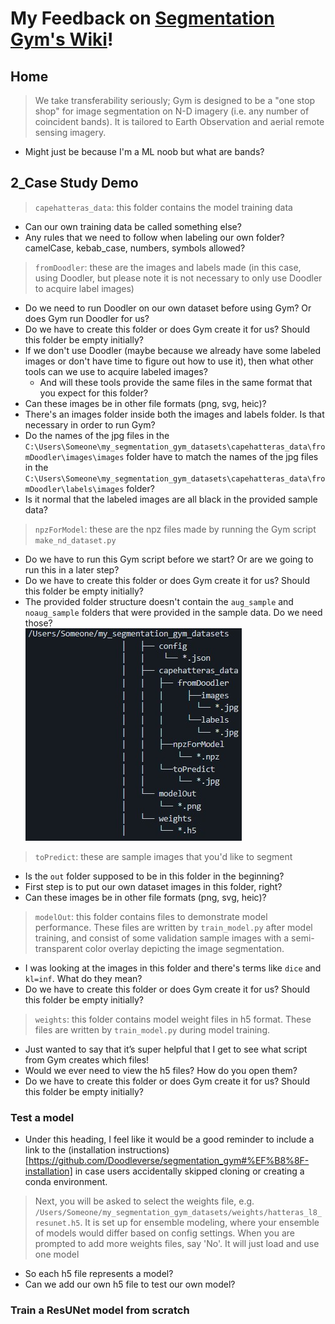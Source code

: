 # My Feedback on [Segmentation Gym's Wiki](https://github.com/Doodleverse/segmentation_gym/wiki)!

## Home
> We take transferability seriously; Gym is designed to be a "one stop shop" for image segmentation on N-D imagery (i.e. any number of coincident bands). It is tailored to Earth Observation and aerial remote sensing imagery.
- Might just be because I'm a ML noob but what are bands?

## 2_Case Study Demo
> `capehatteras_data`: this folder contains the model training data
- Can our own training data be called something else?
- Any rules that we need to follow when labeling our own folder? camelCase, kebab_case, numbers, symbols allowed?
> `fromDoodler`: these are the images and labels made (in this case, using Doodler, but please note it is not necessary to only use Doodler to acquire label images)
- Do we need to run Doodler on our own dataset before using Gym? Or does Gym run Doodler for us?
- Do we have to create this folder or does Gym create it for us? Should this folder be empty initially?
- If we don't use Doodler (maybe because we already have some labeled images or don't have time to figure out how to use it), then what other tools can we use to acquire labeled images?
  - And will these tools provide the same files in the same format that you expect for this folder?
- Can these images be in other file formats (png, svg, heic)?
- There's an images folder inside both the images and labels folder. Is that necessary in order to run Gym?
- Do the names of the jpg files in the `C:\Users\Someone\my_segmentation_gym_datasets\capehatteras_data\fromDoodler\images\images` folder have to match the names of the jpg files in the `C:\Users\Someone\my_segmentation_gym_datasets\capehatteras_data\fromDoodler\labels\images` folder?
- Is it normal that the labeled images are all black in the provided sample data?
> `npzForModel`: these are the npz files made by running the Gym script `make_nd_dataset.py`
- Do we have to run this Gym script before we start? Or are we going to run this in a later step?
- Do we have to create this folder or does Gym create it for us? Should this folder be empty initially?
- The provided folder structure doesn't contain the `aug_sample` and `noaug_sample` folders that were provided in the sample data. Do we need those?\
![Gym dataset folder structure](gymDatasetFolderStructure.jpg)
> `toPredict`: these are sample images that you'd like to segment
- Is the `out` folder supposed to be in this folder in the beginning?
- First step is to put our own dataset images in this folder, right?
- Can these images be in other file formats (png, svg, heic)?
> `modelOut`: this folder contains files to demonstrate model performance. These files are written by `train_model.py` after model training, and consist of some validation sample images with a semi-transparent color overlay depicting the image segmentation.
- I was looking at the images in this folder and there's terms like `dice` and `kl=inf`. What do they mean?
- Do we have to create this folder or does Gym create it for us? Should this folder be empty initially?
> `weights`: this folder contains model weight files in h5 format. These files are written by `train_model.py` during model training.
- Just wanted to say that it’s super helpful that I get to see what script from Gym creates which files!
- Would we ever need to view the h5 files? How do you open them?
- Do we have to create this folder or does Gym create it for us? Should this folder be empty initially?
### Test a model
- Under this heading, I feel like it would be a good reminder to include a link to the (installation instructions)[https://github.com/Doodleverse/segmentation_gym#%EF%B8%8F-installation] in case users accidentally skipped cloning or creating a conda environment.
> Next, you will be asked to select the weights file, e.g. `/Users/Someone/my_segmentation_gym_datasets/weights/hatteras_l8_resunet.h5`. It is set up for ensemble modeling, where your ensemble of models would differ based on config settings. When you are prompted to add more weights files, say 'No'. It will just load and use one model
- So each h5 file represents a model?
- Can we add our own h5 file to test our own model?
### Train a ResUNet model from scratch